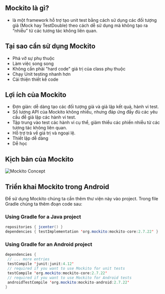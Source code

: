 ## Mockito là gì?
- là một framework hỗ trợ tạo unit test bằng cách sử dụng các đối tượng giả (Mock hay TestDouble) theo cách dễ sử dụng mà không tạo ra “nhiễu” từ các tương tác không liên quan.

## Tại sao cần sử dụng Mockito
- Phá vỡ sự phụ thuộc
- Làm việc song song
- Không cần phải "hard code" giá trị của class phụ thuộc
- Chạy Unit testing nhanh hơn
- Cải thiện thiết kế code

## Lợi ích của Mockito
- Đơn giản: dễ dàng tạo các đối tượng giả và giả lập kết quả, hành vi test.
- Số lượng API của Mockito không nhiều, nhưng đáp ứng đầy đủ các yêu cầu để giả lập các hành vi test.
- Tập trung vào test các hành vi cụ thể, giảm thiểu các phiền nhiễu từ các tương tác không liên quan.
- Hỗ trợ trả về giá trị và ngoại lệ.
- Thiết lập dễ dàng
- Dễ học

## Kịch bản của Mockito
![Mockito Concept](https://scontent.fhan2-1.fna.fbcdn.net/v/t1.15752-9/68884753_494327724661774_8924112566939025408_n.png?_nc_cat=103&_nc_oc=AQkJwoODC89a_IVxQVjgI_Vg3POBc1A2T7LCxFhl8AYAQJEAC88-dT-CgLpCp2nTwyk&_nc_ht=scontent.fhan2-1.fna&oh=c7ad394c54b19203d6ea23e831e387a3&oe=5DA42E99)

## Triển khai Mockito trong Android
Để sử dụng Mockito chúng ta cần thêm thư viện này vào project. Trong file Gradle chúng ta thêm đoạn code sau:
### Using Gradle for a Java project
~~~java
repositories { jcenter() }
dependencies { testImplementation 'org.mockito:mockito-core:2.7.22' }
~~~

### Using Gradle for an Android project
~~~java
dependencies {
 // ... more entries
 testCompile 'junit:junit:4.12'
 // required if you want to use Mockito for unit tests
 testCompile 'org.mockito:mockito-core:2.7.22'
 // required if you want to use Mockito for Android tests
 androidTestCompile 'org.mockito:mockito-android:2.7.22'
}
~~~
